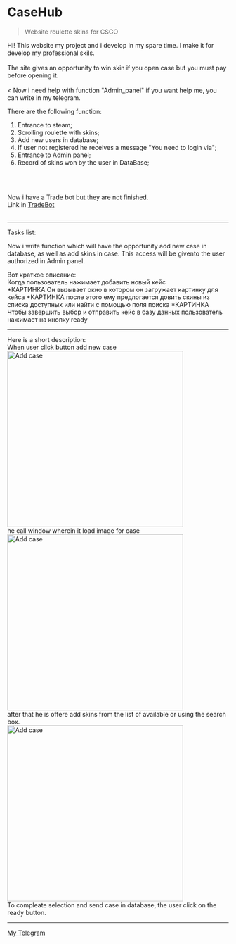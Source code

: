 # CaseHub
> Website roulette skins for CSGO

Hi! This website my project and i develop in my spare time. I make it for develop my professional skils.
<br><br>
The site gives an opportunity to win skin if you open case but you must pay before opening it.  
<br><
Now i need help with function "Admin_panel" if you want help me, you can write in my telegram.

There are the following function: <br>
1) Entrance to steam;<br>
2) Scrolling roulette with skins;<br>
3) Add new users in database;
4) If user not registered he receives a message "You need to login via";
5) Entrance to Admin panel;
6) Record of skins won by the user in DataBase; 

<br><br>

Now i have a Trade bot but they are not finished.<br>
Link in <a href = "https://github.com/BE-S/BotTrader">TradeBot</a><br><br>
___

Tasks list:<br>

Now i write function which will have the opportunity add new case in database, as well as add skins in case. This access will be givento the user authorized in Admin panel.

Вот краткое описание:<br>
Когда пользователь нажимает добавить новый кейс <br>
*КАРТИНКА
Он вызывает окно в котором он загружает картинку для кейса
*КАРТИНКА
после этого ему предлогается довить скины из списка доступных или найти с помощью поля поиска
*КАРТИНКА
Чтобы завершить выбор и отправить кейс в базу данных пользователь нажимает на кнопку ready

___
Here is a short description:<br>
When user click button add new case<br>
<img src = "https://github.com/BE-S/Screen/blob/main/CaseHub/Add%20image.png?raw=true" width = "400" title = "Add case"><br>
he call window wherein it load image for case<br>
<img src = "https://github.com/BE-S/Screen/blob/main/CaseHub/Add%20image.png?raw=true" width = "400" title = "Add case"><br>
after that he is offere add skins from the list of available or using the search box.<br>
<img src = "https://github.com/BE-S/Screen/blob/main/CaseHub/Add%20skins.png?raw=true" width = "400" title = "Add case"><br>
To compleate selection and send case in database, the user click on the ready button.
___
[My Telegram](https://t.me/BESpalikov)
